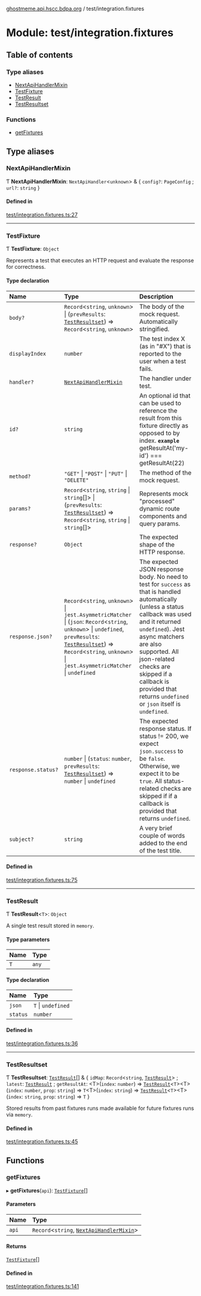 [ghostmeme.api.hscc.bdpa.org][1] / test/integration.fixtures

# Module: test/integration.fixtures

## Table of contents

### Type aliases

- [NextApiHandlerMixin][2]
- [TestFixture][3]
- [TestResult][4]
- [TestResultset][5]

### Functions

- [getFixtures][6]

## Type aliases

### NextApiHandlerMixin

Ƭ **NextApiHandlerMixin**: `NextApiHandler`<`unknown`> & { `config?`:
`PageConfig` ; `url?`: `string` }

#### Defined in

[test/integration.fixtures.ts:27][7]

---

### TestFixture

Ƭ **TestFixture**: `Object`

Represents a test that executes an HTTP request and evaluate the response for
correctness.

#### Type declaration

| Name               | Type                                                                                                                                                                                                                                 | Description                                                                                                                                                                                                                                                                                                                      |
| :----------------- | :----------------------------------------------------------------------------------------------------------------------------------------------------------------------------------------------------------------------------------- | :------------------------------------------------------------------------------------------------------------------------------------------------------------------------------------------------------------------------------------------------------------------------------------------------------------------------------- |
| `body?`            | `Record`<`string`, `unknown`> \| (`prevResults`: [`TestResultset`][5]) => `Record`<`string`, `unknown`>                                                                                                                              | The body of the mock request. Automatically stringified.                                                                                                                                                                                                                                                                         |
| `displayIndex`     | `number`                                                                                                                                                                                                                             | The test index X (as in "#X") that is reported to the user when a test fails.                                                                                                                                                                                                                                                    |
| `handler?`         | [`NextApiHandlerMixin`][2]                                                                                                                                                                                                           | The handler under test.                                                                                                                                                                                                                                                                                                          |
| `id?`              | `string`                                                                                                                                                                                                                             | An optional id that can be used to reference the result from this fixture directly as opposed to by index. **`example`** getResultAt('my-id') === getResultAt(22)                                                                                                                                                                |
| `method?`          | `"GET"` \| `"POST"` \| `"PUT"` \| `"DELETE"`                                                                                                                                                                                         | The method of the mock request.                                                                                                                                                                                                                                                                                                  |
| `params?`          | `Record`<`string`, `string` \| `string`[]> \| (`prevResults`: [`TestResultset`][5]) => `Record`<`string`, `string` \| `string`[]>                                                                                                    | Represents mock "processed" dynamic route components and query params.                                                                                                                                                                                                                                                           |
| `response?`        | `Object`                                                                                                                                                                                                                             | The expected shape of the HTTP response.                                                                                                                                                                                                                                                                                         |
| `response.json?`   | `Record`<`string`, `unknown`> \| `jest.AsymmetricMatcher` \| (`json`: `Record`<`string`, `unknown`> \| `undefined`, `prevResults`: [`TestResultset`][5]) => `Record`<`string`, `unknown`> \| `jest.AsymmetricMatcher` \| `undefined` | The expected JSON response body. No need to test for `success` as that is handled automatically (unless a status callback was used and it returned `undefined`). Jest async matchers are also supported. All json-related checks are skipped if a callback is provided that returns `undefined` or `json` itself is `undefined`. |
| `response.status?` | `number` \| (`status`: `number`, `prevResults`: [`TestResultset`][5]) => `number` \| `undefined`                                                                                                                                     | The expected response status. If status != 200, we expect `json.success` to be `false`. Otherwise, we expect it to be `true`. All status-related checks are skipped if if a callback is provided that returns `undefined`.                                                                                                       |
| `subject?`         | `string`                                                                                                                                                                                                                             | A very brief couple of words added to the end of the test title.                                                                                                                                                                                                                                                                 |

#### Defined in

[test/integration.fixtures.ts:75][8]

---

### TestResult

Ƭ **TestResult**<`T`>: `Object`

A single test result stored in `memory`.

#### Type parameters

| Name | Type  |
| :--- | :---- |
| `T`  | `any` |

#### Type declaration

| Name     | Type               |
| :------- | :----------------- |
| `json`   | `T` \| `undefined` |
| `status` | `number`           |

#### Defined in

[test/integration.fixtures.ts:36][9]

---

### TestResultset

Ƭ **TestResultset**: [`TestResult`][4]\[] & { `idMap`: `Record`<`string`,
[`TestResult`][4]> ; `latest`: [`TestResult`][4] ; `getResultAt`: \<T>(`index`:
`number`) => [`TestResult`][4]<`T`>\<T>(`index`: `number`, `prop`: `string`) =>
`T`\<T>(`index`: `string`) => [`TestResult`][4]<`T`>\<T>(`index`: `string`,
`prop`: `string`) => `T` }

Stored results from past fixtures runs made available for future fixtures runs
via `memory`.

#### Defined in

[test/integration.fixtures.ts:45][10]

## Functions

### getFixtures

▸ **getFixtures**(`api`): [`TestFixture`][3]\[]

#### Parameters

| Name  | Type                                           |
| :---- | :--------------------------------------------- |
| `api` | `Record`<`string`, [`NextApiHandlerMixin`][2]> |

#### Returns

[`TestFixture`][3]\[]

#### Defined in

[test/integration.fixtures.ts:141][11]

[1]: ../README.md
[2]: test_integration_fixtures.md#nextapihandlermixin
[3]: test_integration_fixtures.md#testfixture
[4]: test_integration_fixtures.md#testresult
[5]: test_integration_fixtures.md#testresultset
[6]: test_integration_fixtures.md#getfixtures
[7]:
  https://github.com/nhscc/ghostmeme.api.hscc.bdpa.org/blob/ed30678/test/integration.fixtures.ts#L27
[8]:
  https://github.com/nhscc/ghostmeme.api.hscc.bdpa.org/blob/ed30678/test/integration.fixtures.ts#L75
[9]:
  https://github.com/nhscc/ghostmeme.api.hscc.bdpa.org/blob/ed30678/test/integration.fixtures.ts#L36
[10]:
  https://github.com/nhscc/ghostmeme.api.hscc.bdpa.org/blob/ed30678/test/integration.fixtures.ts#L45
[11]:
  https://github.com/nhscc/ghostmeme.api.hscc.bdpa.org/blob/ed30678/test/integration.fixtures.ts#L141
